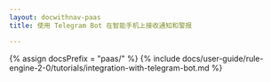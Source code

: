 ```yaml
---
layout: docwithnav-paas
title: 使用 Telegram Bot 在智能手机上接收通知和警报

---
```

{% assign docsPrefix = "paas/" %}
{% include docs/user-guide/rule-engine-2-0/tutorials/integration-with-telegram-bot.md %}